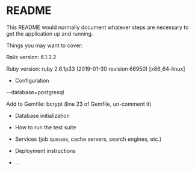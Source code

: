 # README

This README would normally document whatever steps are necessary to get the
application up and running.

Things you may want to cover:

Rails version: 6.1.3.2

Ruby version: ruby 2.6.1p33 (2019-01-30 revision 66950) [x86_64-linux]

* Configuration

--database=postgresql

Add to Gemfile: bcrypt (line 23 of Gemfile, un-comment it) 

* Database initialization

* How to run the test suite

* Services (job queues, cache servers, search engines, etc.)

* Deployment instructions

* ...
